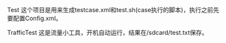 Test			这个项目是用来生成testcase.xml和test.sh(case执行的脚本)，执行之前先要配置Config.xml。

TrafficTest		这是流量小工具，开机自动运行，结果在/sdcard/test.txt保存。


